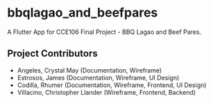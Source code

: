 # bbqlagao_and_beefpares

A Flutter App for CCE106 Final Project - BBQ Lagao and Beef Pares.

## Project Contributors
- Angeles, Crystal May \(Documentation, Wireframe)
- Estrosos, James \(Documentation, Wireframe, UI Design)
- Codilla, Rhumer \(Documentation, Wireframe, Frontend, UI Design)
- Villacino, Christopher Llander \(Wireframe, Frontend, Backend)
